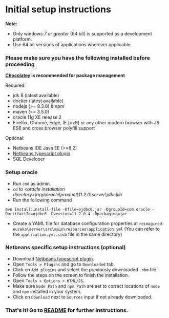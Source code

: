 # Initial setup instructions

**Note:**
  - Only windows _7 or greater_ (64 bit) is supported as a development platform.
  - Use 64 bit versions of applications wherever applicable.

### Please make sure you have the following installed before proceeding
**[Chocolatey](https://chocolatey.org/) is recommended for package management**

Required:
  - jdk 8 (latest available)
  - docker (latest available)
  - nodejs (>= 8.3.0) & npm
  - maven (>= 3.5.0)
  - oracle 11g XE release 2
  - Firefox, Chrome, Edge, IE (>v9) or any other modern browser with JS ES6 and cross browser polyfill support

Optional:
  - Netbeans IDE Java EE (>=8.2)
  - [Netbeans typescript plugin](https://github.com/Everlaw/nbts/releases/latest)
  - SQL Developer

### Setup oracle
  - Run `cmd` as admin.
  - `cd` to  *\<oracle installation directory>\app\oracle\product\11.2.0\server\jdbc\lib*
  - Run the following command 
  ```shell
  mvn install:install-file -Dfile=ojdbc6.jar -DgroupId=com.oracle -DartifactId=ojdbc6 -Dversion=11.2.0.4 -Dpackaging=jar
  ```
  - Create a YAML file for database configuration properties at `reimagined-eureka\server\src\main\resources\application.yml` (You can refer to the `application.yml.stub` file in the same directory)

### Netbeans specific setup instructions (optional)
  - Download [Netbeans typescript plugin](https://github.com/Everlaw/nbts/releases/latest).
  - Open `Tools > Plugins` and go to `Downloaded` tab.
  - Click on `Add plugins` and select the previously downloaded `.nbm` file.
  - Follow the steps on the screen to finish the installation.
  - Open `Tools > Options > HTML/JS`.
  - Make sure `Node Path` and `npm Path` are set to correct locations of `node` and `npm` installed in your system.
  - Click on `Download` next to `Sources` input if not already downloaded.
  
### That's it! Go to [README](README.md) for further instructions.
